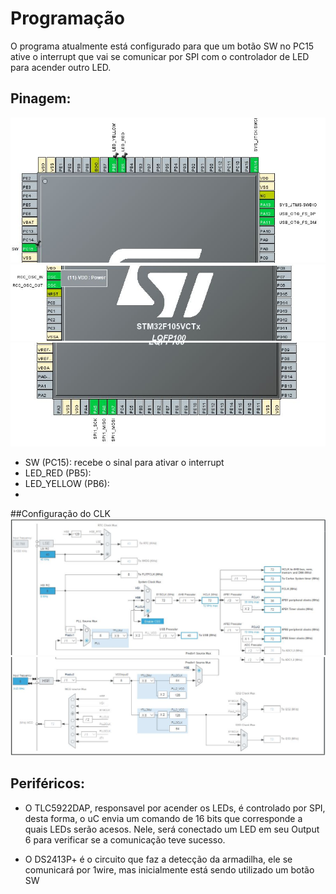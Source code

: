 # Programação
O programa atualmente está configurado para que um botão SW no PC15 ative o interrupt que vai se comunicar por SPI com o controlador de LED para acender outro LED.
## Pinagem:

![Pinagem 1](pinagem1.jpg)
![Pinagem 2](pinagem2.jpg)
![Pinagem 3](pinagem3.jpg)
- SW (PC15): recebe o sinal para ativar o interrupt
- LED_RED (PB5):
- LED_YELLOW (PB6):
- 

##Configuração do CLK
![Clock1](clk1.jpg)
![Clock2](clk2.jpg)

## Periféricos:

- O TLC5922DAP, responsavel por acender os LEDs, é controlado por SPI, desta forma, o uC envia um comando de 16 bits que corresponde a quais LEDs serão acesos. Nele, será conectado um LED em seu Output 6 para verificar se a comunicação teve sucesso.

- O DS2413P+ é o circuito que faz a detecção da armadilha, ele se comunicará por 1wire, mas inicialmente está sendo utilizado um botão SW